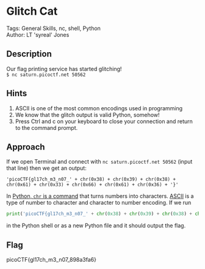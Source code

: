 # Glitch Cat
Tags: General Skills, nc, shell, Python   
Author: LT 'syreal' Jones
## Description
Our flag printing service has started glitching!  
`$ nc saturn.picoctf.net 50562`
## Hints
1. ASCII is one of the most common encodings used in programming
1. We know that the glitch output is valid Python, somehow!
1. Press Ctrl and c on your keyboard to close your connection and return to the command prompt.
## Approach
If we open Terminal and connect with `nc saturn.picoctf.net 50562` (input that line) then we get an output:
```
'picoCTF{gl17ch_m3_n07_' + chr(0x38) + chr(0x39) + chr(0x38) + chr(0x61) + chr(0x33) + chr(0x66) + chr(0x61) + chr(0x36) + '}'
```
In [Python, `chr` is a command](https://docs.python.org/3/library/functions.html#chr) that turns numbers into characters. [ASCII](https://en.wikipedia.org/wiki/ASCII) is a type of number to character and character to number encoding. If we run
```python
print('picoCTF{gl17ch_m3_n07_' + chr(0x38) + chr(0x39) + chr(0x38) + chr(0x61) + chr(0x33) + chr(0x66) + chr(0x61) + chr(0x36) + '}')
```
in the Python shell or as a new Python file and it should output the flag.
## Flag
picoCTF{gl17ch_m3_n07_898a3fa6}